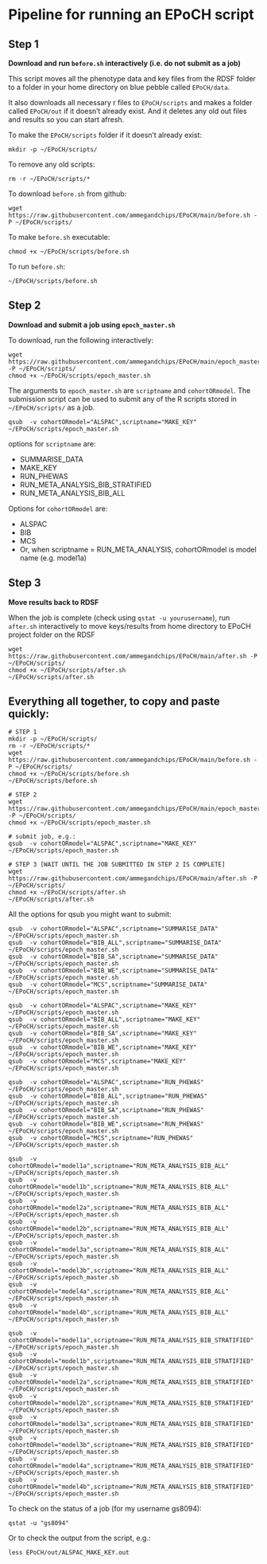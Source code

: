 # Pipeline for running an EPoCH script

## Step 1

**Download and run `before.sh` interactively (i.e. do not submit as a job)**

This script moves all the phenotype data and key files from the RDSF folder to a folder in your home directory on blue pebble called `EPoCH/data`.

It also downloads all necessary r files to `EPoCH/scripts` and makes a folder called `EPoCH/out` if it doesn’t already exist. And it deletes any old out files and results so you can start afresh.

To make the `EPoCH/scripts` folder if it doesn’t already exist:

```
mkdir -p ~/EPoCH/scripts/
```

To remove any old scripts:

```
rm -r ~/EPoCH/scripts/*
```

To download `before.sh` from github:

```
wget https://raw.githubusercontent.com/ammegandchips/EPoCH/main/before.sh -P ~/EPoCH/scripts/
```

To make `before.sh` executable:

```
chmod +x ~/EPoCH/scripts/before.sh
```

To run `before.sh`:

```
~/EPoCH/scripts/before.sh
```

## Step 2

**Download and submit a job using `epoch_master.sh`**

To download, run the following interactively:

```
wget https://raw.githubusercontent.com/ammegandchips/EPoCH/main/epoch_master.sh -P ~/EPoCH/scripts/
chmod +x ~/EPoCH/scripts/epoch_master.sh
```

The arguments to `epoch_master.sh` are `scriptname` and `cohortORmodel`. The submission script can be used to submit any of the R scripts stored in `~/EPoCH/scripts/` as a job. 

```
qsub  -v cohortORmodel="ALSPAC",scriptname="MAKE_KEY" ~/EPoCH/scripts/epoch_master.sh
```

options for `scriptname` are:

  *   SUMMARISE_DATA
  *   MAKE_KEY
  *   RUN_PHEWAS
  *   RUN_META_ANALYSIS_BIB_STRATIFIED
  *   RUN_META_ANALYSIS_BIB_ALL

Options for `cohortORmodel` are:

  *   ALSPAC
  *   BIB
  *   MCS
  *   Or, when scriptname = RUN_META_ANALYSIS, cohortORmodel is model name (e.g. model1a)

## Step 3

**Move results back to RDSF**

When the job is complete (check using `qstat -u yourusername`), run `after.sh` interactively to move keys/results from home directory to EPoCH project folder on the RDSF

```
wget https://raw.githubusercontent.com/ammegandchips/EPoCH/main/after.sh -P ~/EPoCH/scripts/
chmod +x ~/EPoCH/scripts/after.sh
~/EPoCH/scripts/after.sh
```

## Everything all together, to copy and paste quickly:

```
# STEP 1
mkdir -p ~/EPoCH/scripts/
rm -r ~/EPoCH/scripts/*
wget https://raw.githubusercontent.com/ammegandchips/EPoCH/main/before.sh -P ~/EPoCH/scripts/
chmod +x ~/EPoCH/scripts/before.sh
~/EPoCH/scripts/before.sh

# STEP 2
wget https://raw.githubusercontent.com/ammegandchips/EPoCH/main/epoch_master.sh -P ~/EPoCH/scripts/
chmod +x ~/EPoCH/scripts/epoch_master.sh

# submit job, e.g.:
qsub  -v cohortORmodel="ALSPAC",scriptname="MAKE_KEY" ~/EPoCH/scripts/epoch_master.sh

# STEP 3 [WAIT UNTIL THE JOB SUBMITTED IN STEP 2 IS COMPLETE]
wget https://raw.githubusercontent.com/ammegandchips/EPoCH/main/after.sh -P ~/EPoCH/scripts/
chmod +x ~/EPoCH/scripts/after.sh
~/EPoCH/scripts/after.sh
```

All the options for qsub you might want to submit:
```
qsub  -v cohortORmodel="ALSPAC",scriptname="SUMMARISE_DATA" ~/EPoCH/scripts/epoch_master.sh
qsub  -v cohortORmodel="BIB_ALL",scriptname="SUMMARISE_DATA" ~/EPoCH/scripts/epoch_master.sh
qsub  -v cohortORmodel="BIB_SA",scriptname="SUMMARISE_DATA" ~/EPoCH/scripts/epoch_master.sh
qsub  -v cohortORmodel="BIB_WE",scriptname="SUMMARISE_DATA" ~/EPoCH/scripts/epoch_master.sh
qsub  -v cohortORmodel="MCS",scriptname="SUMMARISE_DATA" ~/EPoCH/scripts/epoch_master.sh

qsub  -v cohortORmodel="ALSPAC",scriptname="MAKE_KEY" ~/EPoCH/scripts/epoch_master.sh
qsub  -v cohortORmodel="BIB_ALL",scriptname="MAKE_KEY" ~/EPoCH/scripts/epoch_master.sh
qsub  -v cohortORmodel="BIB_SA",scriptname="MAKE_KEY" ~/EPoCH/scripts/epoch_master.sh
qsub  -v cohortORmodel="BIB_WE",scriptname="MAKE_KEY" ~/EPoCH/scripts/epoch_master.sh
qsub  -v cohortORmodel="MCS",scriptname="MAKE_KEY" ~/EPoCH/scripts/epoch_master.sh

qsub  -v cohortORmodel="ALSPAC",scriptname="RUN_PHEWAS" ~/EPoCH/scripts/epoch_master.sh
qsub  -v cohortORmodel="BIB_ALL",scriptname="RUN_PHEWAS" ~/EPoCH/scripts/epoch_master.sh
qsub  -v cohortORmodel="BIB_SA",scriptname="RUN_PHEWAS" ~/EPoCH/scripts/epoch_master.sh
qsub  -v cohortORmodel="BIB_WE",scriptname="RUN_PHEWAS" ~/EPoCH/scripts/epoch_master.sh
qsub  -v cohortORmodel="MCS",scriptname="RUN_PHEWAS" ~/EPoCH/scripts/epoch_master.sh

qsub  -v cohortORmodel="model1a",scriptname="RUN_META_ANALYSIS_BIB_ALL" ~/EPoCH/scripts/epoch_master.sh
qsub  -v cohortORmodel="model1b",scriptname="RUN_META_ANALYSIS_BIB_ALL" ~/EPoCH/scripts/epoch_master.sh
qsub  -v cohortORmodel="model2a",scriptname="RUN_META_ANALYSIS_BIB_ALL" ~/EPoCH/scripts/epoch_master.sh
qsub  -v cohortORmodel="model2b",scriptname="RUN_META_ANALYSIS_BIB_ALL" ~/EPoCH/scripts/epoch_master.sh
qsub  -v cohortORmodel="model3a",scriptname="RUN_META_ANALYSIS_BIB_ALL" ~/EPoCH/scripts/epoch_master.sh
qsub  -v cohortORmodel="model3b",scriptname="RUN_META_ANALYSIS_BIB_ALL" ~/EPoCH/scripts/epoch_master.sh
qsub  -v cohortORmodel="model4a",scriptname="RUN_META_ANALYSIS_BIB_ALL" ~/EPoCH/scripts/epoch_master.sh
qsub  -v cohortORmodel="model4b",scriptname="RUN_META_ANALYSIS_BIB_ALL" ~/EPoCH/scripts/epoch_master.sh

qsub  -v cohortORmodel="model1a",scriptname="RUN_META_ANALYSIS_BIB_STRATIFIED" ~/EPoCH/scripts/epoch_master.sh
qsub  -v cohortORmodel="model1b",scriptname="RUN_META_ANALYSIS_BIB_STRATIFIED" ~/EPoCH/scripts/epoch_master.sh
qsub  -v cohortORmodel="model2a",scriptname="RUN_META_ANALYSIS_BIB_STRATIFIED" ~/EPoCH/scripts/epoch_master.sh
qsub  -v cohortORmodel="model2b",scriptname="RUN_META_ANALYSIS_BIB_STRATIFIED" ~/EPoCH/scripts/epoch_master.sh
qsub  -v cohortORmodel="model3a",scriptname="RUN_META_ANALYSIS_BIB_STRATIFIED" ~/EPoCH/scripts/epoch_master.sh
qsub  -v cohortORmodel="model3b",scriptname="RUN_META_ANALYSIS_BIB_STRATIFIED" ~/EPoCH/scripts/epoch_master.sh
qsub  -v cohortORmodel="model4a",scriptname="RUN_META_ANALYSIS_BIB_STRATIFIED" ~/EPoCH/scripts/epoch_master.sh
qsub  -v cohortORmodel="model4b",scriptname="RUN_META_ANALYSIS_BIB_STRATIFIED" ~/EPoCH/scripts/epoch_master.sh

```
To check on the status of a job (for my username gs8094):
```
qstat -u "gs8094"
```
Or to check the output from the script, e.g.:
```
less EPoCH/out/ALSPAC_MAKE_KEY.out
```
